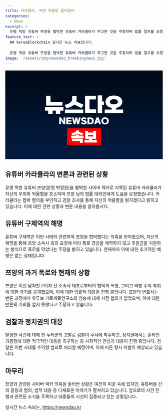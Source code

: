 ```yaml
---
title: 카라큘라, 쯔양 억울함 풀어달라
categories:
  - News
excerpt: >
  유명 먹방 유튜버 쯔양을 협박한 유튜버 카라큘라가 무고한 것을 주장하며 법률 절차를 요청함. 사이버 렉카로 지목된 유튜버 구제역 또한 이에 관련하여 해명하고 있음. 쯔양의 협박과 폭행 사건을 공개한 이유에 대한 변호사와의 인터뷰도 추가됨. 검찰은 이번 사건과 관련하여 수사에 착수하고, 정치권에서는 관련된 대응을 촉구하고 있음. 또한, 사이버 렉카에 대한 법률적인 접근도 이야기되고 있음.
feature_text: >
  ## koreablockchain 실시간 뉴스 속보입니다.

  유명 먹방 유튜버 쯔양을 협박한 유튜버 카라큘라가 무고한 것을 주장하며 법률 절차를 요청함. 사이버 렉카로 지목된 유튜버 구제역 또한 이에 관련하여 해명하고 있음. 쯔양의 협박과 폭행 사건을 공개한 이유에 대한 변호사와의 인터뷰도 추가됨. 검찰은 이번 사건과 관련하여 수사에 착수하고, 정치권에서는 관련된 대응을 촉구하고 있음. 또한, 사이버 렉카에 대한 법률적인 접근도 이야기되고 있음.
image: '/assets/img/newsdao_breakingnews.jpg'
---
```


<p><img src="/assets/img/newsdao_breakingnews.jpg" alt="koreablockchain 속보" /></p>

<h2 data-ke-size="size26">유튜버 카라큘라의 변론과 관련된 상황</h2>

<p data-ke-size="size16">유명 먹방 유튜버 쯔양(본명 박정원)을 협박한 사이버 렉카로 지목된 유튜버 카라큘라가 자신의 무죄와 억울함을 호소하며 쯔양 님의 법률 대리인에게 도움을 요청했습니다. 카라큘라는 협박 혐의를 부인하고 검찰 조사를 통해 자신의 억울함을 밝히겠다고 밝히고 있습니다. 이에 대한 관련 상황과 변론 내용을 알아봅시다.</p>

<h2 data-ke-size="size26">유튜버 구제역의 해명</h2>

<p data-ke-size="size16">유튜버 구제역은 이번 사태와 관련하여 쯔양을 협박했다는 의혹을 받아왔으며, 자신의 해명을 통해 쯔양 소속사 측의 요청에 따라 폭로 영상을 제작하지 않고 후원금을 지원하는 방식으로 폭로를 막았다는 주장을 밝히고 있습니다. 현재까지 이에 대한 추가적인 해명은 없는 상태입니다.</p>

<h2 data-ke-size="size26">쯔양의 과거 폭로와 현재의 상황</h2>

<p data-ke-size="size16">쯔양은 이전 남자친구이자 전 소속사 대표로부터의 협박과 폭행, 그리고 먹방 수익 착취에 대한 과거를 공개했으며, 이에 대한 법률적 대응을 진행 중입니다. 쯔양의 변호사는 변론 과정에서 유튜브 가로세로연구소의 방송에 대해 사전 협의가 없었으며, 이에 대한 반론의 기회를 얻지 못했다고 주장하고 있습니다.</p>

<h2 data-ke-size="size26">검찰과 정치권의 대응</h2>

<p data-ke-size="size16">발생한 사건에 대해 한 누리꾼의 고발로 검찰이 수사에 착수하고, 정치권에서는 온라인 괴롭힘에 대한 적극적인 대응을 촉구하는 등 사회적인 관심과 대응이 진행 중입니다. 검찰은 이번 사태를 수익형 범죄로 처리할 예정이며, 이에 따른 형사 처벌이 예상되고 있습니다.</p>

<h2 data-ke-size="size26">마무리</h2>

<p data-ke-size="size16">쯔양과 관련된 사이버 렉카 의혹을 둘러싼 상황은 여전히 미궁 속에 있지만, 유튜버들 간의 갈등과 혐의, 법적 대응 등 다채로운 이야기가 펼쳐지고 있습니다. 앞으로의 사건 진행과 관련된 소식을 주목하고 대중들의 시선이 집중되고 있는 상황입니다.</p>
실시간 뉴스 속보는, <a href="https://newsdao.kr" rel="dofollow">https://newsdao.kr</a>


